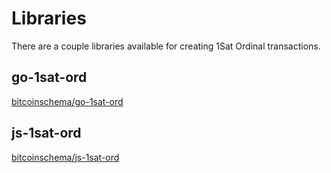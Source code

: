 # Libraries

There are a couple libraries available for creating 1Sat Ordinal transactions.

## go-1sat-ord

[bitcoinschema/go-1sat-ord](https://github.com/bitcoinschema/go-1sat-ord)

## js-1sat-ord

[bitcoinschema/js-1sat-ord](https://github.com/bitcoinschema/js-1sat-ord)
